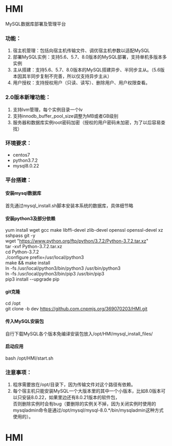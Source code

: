 # HMI
MySQL数据库部署及管理平台
  
  
  
### 功能：  
  1. 宿主机管理：包括向宿主机传输文件、调优宿主机参数以适配MySQL  
  2. 部署MySQL实例：支持5.6、5.7、8.0版本的MySQL部署，支持单机多版本多实例  
  3. 主从搭建：支持5.6、5.7、8.0版本的MySQL搭建异步、半同步主从。（5.6版本因其半同步复制不完善，所以仅支持异步主从）  
  4. 用户授权：支持授权用户（只读、读写）、删除用户、用户权限查看。  
  
### 2.0版本新增功能：
  1. 支持lvm管理，每个实例目录一个lv
  2. 支持innodb_buffer_pool_size调整为MB或者GB级别
  3. 服务器和数据库实例root密码加密（授权的用户密码未加密，为了以后容易查找）

### 环境要求：
  - centos7
  - python3.7.2
  - mysql8.0.22

### 平台搭建：
  #### 安装mysql数据库
  首先通过mysql_install.sh脚本安装本系统的数据库，具体细节略  
  #### 安装python3及部分依赖
  yum install wget gcc make libffi-devel zlib-devel openssl openssl-devel xz sshpass git -y  
  wget "https://www.python.org/ftp/python/3.7.2/Python-3.7.2.tar.xz"   
  tar -xvf Python-3.7.2.tar.xz   
  cd Python-3.7.2   
  ./configure prefix=/usr/local/python3   
  make && make install   
  ln -fs /usr/local/python3/bin/python3 /usr/bin/python3   
  ln -fs /usr/local/python3/bin/pip3 /usr/bin/pip3   
  pip3 install --upgrade pip
  #### git克隆
  cd /opt  
  git clone -b dev https://github.com.cnpmjs.org/369070203/HMI.git  
  #### 传入MySQL安装包
  自行下载MySQL各个版本免编译安装包放入/opt/HMI/mysql_install_files/
  #### 启动应用
  bash /opt/HMI/start.sh
  
  
### 注意事项：
  1. 程序需要放在/opt/目录下，因为传输文件对这个路径有依赖。
  2. 每个宿主机只能安装MySQL一个大版本里的其中一个小版本，比如8.0版本可以只安装8.0.22，如果里边还有8.0.21版本的软件包，  
     否则删除实例时会有bug（要删除的实例关不掉，因为关闭实例时使用的mysqladmin命令是通过/opt/mysql/mysql-8.0.*/bin/mysqladmin这种方式使用的）。
# HMI
